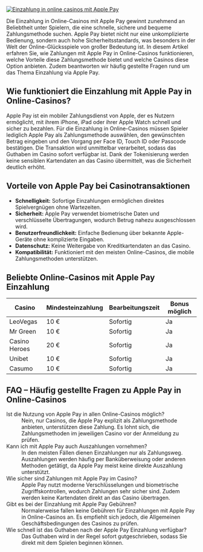 [![Einzahlung in online casinos mit Apple Pay](https://123-caf.pages.dev/gitsignup.png)](https://vrmoo.ru/Bt82HjjY)

<p>Die Einzahlung in Online-Casinos mit Apple Pay gewinnt zunehmend an Beliebtheit unter Spielern, die eine schnelle, sichere und bequeme Zahlungsmethode suchen. Apple Pay bietet nicht nur eine unkomplizierte Bedienung, sondern auch hohe Sicherheitsstandards, was besonders in der Welt der Online-Glücksspiele von großer Bedeutung ist. In diesem Artikel erfahren Sie, wie Zahlungen mit Apple Pay in Online-Casinos funktionieren, welche Vorteile diese Zahlungsmethode bietet und welche Casinos diese Option anbieten. Zudem beantworten wir häufig gestellte Fragen rund um das Thema Einzahlung via Apple Pay.</p>  <h2>Wie funktioniert die Einzahlung mit Apple Pay in Online-Casinos?</h2> <p>Apple Pay ist ein mobiler Zahlungsdienst von Apple, der es Nutzern ermöglicht, mit ihrem iPhone, iPad oder ihrer Apple Watch schnell und sicher zu bezahlen. Für die Einzahlung in Online-Casinos müssen Spieler lediglich Apple Pay als Zahlungsmethode auswählen, den gewünschten Betrag eingeben und den Vorgang per Face ID, Touch ID oder Passcode bestätigen. Die Transaktion wird unmittelbar verarbeitet, sodass das Guthaben im Casino sofort verfügbar ist. Dank der Tokenisierung werden keine sensiblen Kartendaten an das Casino übermittelt, was die Sicherheit deutlich erhöht.</p>  <h2>Vorteile von Apple Pay bei Casinotransaktionen</h2> <ul>   <li><strong>Schnelligkeit:</strong> Sofortige Einzahlungen ermöglichen direktes Spielvergnügen ohne Wartezeiten.</li>   <li><strong>Sicherheit:</strong> Apple Pay verwendet biometrische Daten und verschlüsselte Übertragungen, wodurch Betrug nahezu ausgeschlossen wird.</li>   <li><strong>Benutzerfreundlichkeit:</strong> Einfache Bedienung über bekannte Apple-Geräte ohne komplizierte Eingaben.</li>   <li><strong>Datenschutz:</strong> Keine Weitergabe von Kreditkartendaten an das Casino.</li>   <li><strong>Kompatibilität:</strong> Funktioniert mit den meisten Online-Casinos, die mobile Zahlungsmethoden unterstützen.</li> </ul>  <h2>Beliebte Online-Casinos mit Apple Pay Einzahlung</h2> <table>   <thead>     <tr>       <th>Casino</th>       <th>Mindesteinzahlung</th>       <th>Bearbeitungszeit</th>       <th>Bonus möglich</th>     </tr>   </thead>   <tbody>     <tr>       <td>LeoVegas</td>       <td>10 €</td>       <td>Sofortig</td>       <td>Ja</td>     </tr>     <tr>       <td>Mr Green</td>       <td>10 €</td>       <td>Sofortig</td>       <td>Ja</td>     </tr>     <tr>       <td>Casino Heroes</td>       <td>20 €</td>       <td>Sofortig</td>       <td>Ja</td>     </tr>     <tr>       <td>Unibet</td>       <td>10 €</td>       <td>Sofortig</td>       <td>Ja</td>     </tr>     <tr>       <td>Casumo</td>       <td>10 €</td>       <td>Sofortig</td>       <td>Ja</td>     </tr>   </tbody> </table>  <h2>FAQ – Häufig gestellte Fragen zu Apple Pay in Online-Casinos</h2> <dl>   <dt>Ist die Nutzung von Apple Pay in allen Online-Casinos möglich?</dt>   <dd>Nein, nur Casinos, die Apple Pay explizit als Zahlungsmethode anbieten, unterstützen diese Zahlung. Es lohnt sich, die Zahlungsmethoden im jeweiligen Casino vor der Anmeldung zu prüfen.</dd>      <dt>Kann ich mit Apple Pay auch Auszahlungen vornehmen?</dt>   <dd>In den meisten Fällen dienen Einzahlungen nur als Zahlungsweg. Auszahlungen werden häufig per Banküberweisung oder anderen Methoden getätigt, da Apple Pay meist keine direkte Auszahlung unterstützt.</dd>      <dt>Wie sicher sind Zahlungen mit Apple Pay im Casino?</dt>   <dd>Apple Pay nutzt moderne Verschlüsselungen und biometrische Zugriffskontrollen, wodurch Zahlungen sehr sicher sind. Zudem werden keine Kartendaten direkt an das Casino übertragen.</dd>      <dt>Gibt es bei der Einzahlung mit Apple Pay Gebühren?</dt>   <dd>Normalerweise fallen keine Gebühren für Einzahlungen mit Apple Pay in Online-Casinos an. Es empfiehlt sich jedoch, die Allgemeinen Geschäftsbedingungen des Casinos zu prüfen.</dd>      <dt>Wie schnell ist das Guthaben nach der Apple Pay Einzahlung verfügbar?</dt>   <dd>Das Guthaben wird in der Regel sofort gutgeschrieben, sodass Sie direkt mit dem Spielen beginnen können.</dd> </dl>